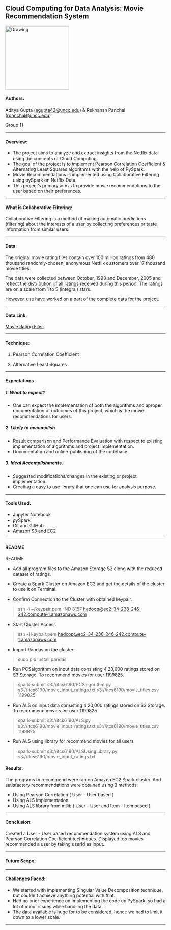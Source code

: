## Cloud Computing for Data Analysis: Movie Recommendation System

<img src="https://github.com/pancr9/Netflix-Recommender-System/blob/master/205.jpg" alt="Drawing" style="width: 200px;"/>

#### Authors: 
Aditya Gupta (agupta42@uncc.edu) & Rekhansh Panchal (rpanchal@uncc.edu)

Group 11


***

#### Overview:

* The project aims to analyze and extract insights from the Netflix data using the concepts of Cloud Computing.
* The goal of the project is to implement Pearson Correlation Coefficient & Alternating Least Squares algorithms with the help of PySpark.
* Movie Recommendations is implemented using Collaborative Filtering using pySpark on Netflix Data.
* This project’s primary aim is to provide movie recommendations to the user based on their
preferences.

***
#### What is Collaborative Filtering:
Collaborative Filtering is a method of making automatic predictions (filtering) about the interests of a user by collecting preferences or taste information from similar users.

***

#### Data:
The original movie rating files contain over 100 million ratings from 480 thousand randomly-chosen, anonymous Netflix customers over 17 thousand movie titles. 

The data were collected between October, 1998 and December, 2005 and reflect the distribution of all ratings received during this period. The ratings are on a scale from 1 to 5 (integral) stars. 

However, use have worked on a part of the complete data for the project.

***

#### Data Link:
[Movie Rating Files](https://www.kaggle.com/netflix-inc/netflix-prize-data/data)

***

#### Technique:
1. Pearson Correlation Coefficient

2. Alternative Least Squares

***

#### Expectations
##### 1. What to expect?

* One ​can ​expect ​the ​implementation ​of ​both ​the ​algorithms ​and ​a ​proper documentation ​of ​outcomes ​of ​this ​project, which ​is ​the ​movie ​recommendations for ​users.

##### 2. Likely to accomplish

* Result comparison and Performance Evaluation with respect to existing implementation of algorithms and project implementation.
* Documentation and online-publishing of the codebase.

##### 3. Ideal Accomplishments.

* Suggested modifications/changes in the existing or project implementation.
* Creating a easy to use library that one can use for analysis purpose.

***

#### Tools Used:
* Jupyter Notebook
* pySpark
* Git and GitHub
* Amazon S3 and EC2

***

#### README
README

* Add all program files to the Amazon Storage S3 along with the reduced dataset of ratings.
* Create a Spark Cluster on Amazon EC2 and get the details of the cluster to use it on Terminal.

* Confirm Connection to the Cluster with obtained keypair.
> ssh -i ~/keypair.pem -ND 8157 hadoop@ec2-34-238-246-242.compute-1.amazonaws.com

* Start Cluster Access
> ssh -i keypair.pem hadoop@ec2-34-238-246-242.compute-1.amazonaws.com

* Import Pandas on the cluster:
> sudo pip install pandas

* Run PCSalgorithm on input data consisting 4,20,000 ratings stored on S3 Storage. To recommend movies for user 1199825.
> spark-submit s3://itcs6190/PCSalgorithm.py s3://itcs6190/movie_input_ratings.txt s3://itcs6190/movie_titles.csv 1199825

* Run ALS on input data consisting 4,20,000 ratings stored on S3 Storage. To recommend movies for user 1199825.
> spark-submit s3://itcs6190/ALS.py s3://itcs6190/movie_input_ratings.txt s3://itcs6190/movie_titles.csv 1199825

* Run ALS using library for recommend movies for all users
> spark-submit s3://itcs6190/ALSUsingLibrary.py s3://itcs6190/movie_input_ratings.txt

#### Results:

The programs to recommend were ran on Amazon EC2 Spark cluster. And satisfactory recommendations were obtained using 3 methods.
* Using Pearson Correlation ( User - User based )
* Using ALS implementation 
* Using ALS library from mllib ( User - User and Item - Item based )


***

#### Conclusion:

Created a User - User based recommendation system using ALS and Pearson Correlation Coefficient techniques.
Displayed top movies recommended a user by taking userId as input.

***

#### Future Scope:

***

#### Challenges Faced:

* We started with implementing Singular Value Decomposition technique, but couldn't achieve anything potential with that.
* Had no prior experience on implementing the code on PySpark, so had a lot of minor issues while handling the data.
* The data available is huge for to be considered, hence we had to limit it down to a lower scale.

***
